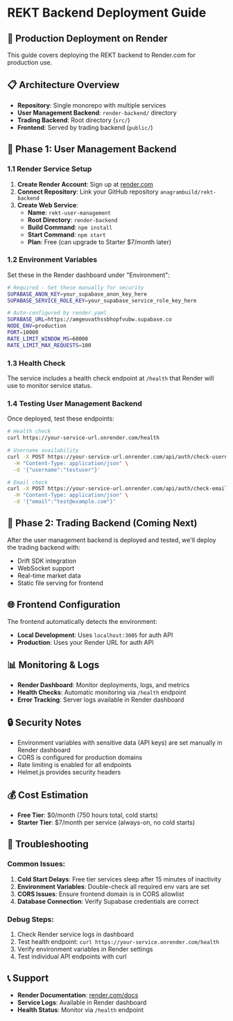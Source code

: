 # REKT Backend Deployment Guide

## 🚀 Production Deployment on Render

This guide covers deploying the REKT backend to Render.com for production use.

## 📋 Architecture Overview

- **Repository**: Single monorepo with multiple services
- **User Management Backend**: `render-backend/` directory
- **Trading Backend**: Root directory (`src/`)
- **Frontend**: Served by trading backend (`public/`)

## 🔧 Phase 1: User Management Backend

### 1.1 Render Service Setup

1. **Create Render Account**: Sign up at [render.com](https://render.com)
2. **Connect Repository**: Link your GitHub repository `anagrambuild/rekt-backend`
3. **Create Web Service**:
   - **Name**: `rekt-user-management`
   - **Root Directory**: `render-backend`
   - **Build Command**: `npm install`
   - **Start Command**: `npm start`
   - **Plan**: Free (can upgrade to Starter $7/month later)

### 1.2 Environment Variables

Set these in the Render dashboard under "Environment":

```bash
# Required - Set these manually for security
SUPABASE_ANON_KEY=your_supabase_anon_key_here
SUPABASE_SERVICE_ROLE_KEY=your_supabase_service_role_key_here

# Auto-configured by render.yaml
SUPABASE_URL=https://amgeuvathssbhopfvubw.supabase.co
NODE_ENV=production
PORT=10000
RATE_LIMIT_WINDOW_MS=60000
RATE_LIMIT_MAX_REQUESTS=100
```

### 1.3 Health Check

The service includes a health check endpoint at `/health` that Render will use to monitor service status.

### 1.4 Testing User Management Backend

Once deployed, test these endpoints:

```bash
# Health check
curl https://your-service-url.onrender.com/health

# Username availability
curl -X POST https://your-service-url.onrender.com/api/auth/check-username \
  -H "Content-Type: application/json" \
  -d '{"username":"testuser"}'

# Email check
curl -X POST https://your-service-url.onrender.com/api/auth/check-email \
  -H "Content-Type: application/json" \
  -d '{"email":"test@example.com"}'
```

## 🔧 Phase 2: Trading Backend (Coming Next)

After the user management backend is deployed and tested, we'll deploy the trading backend with:

- Drift SDK integration
- WebSocket support
- Real-time market data
- Static file serving for frontend

## 🌐 Frontend Configuration

The frontend automatically detects the environment:

- **Local Development**: Uses `localhost:3005` for auth API
- **Production**: Uses your Render URL for auth API

## 📊 Monitoring & Logs

- **Render Dashboard**: Monitor deployments, logs, and metrics
- **Health Checks**: Automatic monitoring via `/health` endpoint
- **Error Tracking**: Server logs available in Render dashboard

## 🔒 Security Notes

- Environment variables with sensitive data (API keys) are set manually in Render dashboard
- CORS is configured for production domains
- Rate limiting is enabled for all endpoints
- Helmet.js provides security headers

## 💰 Cost Estimation

- **Free Tier**: $0/month (750 hours total, cold starts)
- **Starter Tier**: $7/month per service (always-on, no cold starts)

## 🚨 Troubleshooting

### Common Issues:

1. **Cold Start Delays**: Free tier services sleep after 15 minutes of inactivity
2. **Environment Variables**: Double-check all required env vars are set
3. **CORS Issues**: Ensure frontend domain is in CORS allowlist
4. **Database Connection**: Verify Supabase credentials are correct

### Debug Steps:

1. Check Render service logs in dashboard
2. Test health endpoint: `curl https://your-service.onrender.com/health`
3. Verify environment variables in Render settings
4. Test individual API endpoints with curl

## 📞 Support

- **Render Documentation**: [render.com/docs](https://render.com/docs)
- **Service Logs**: Available in Render dashboard
- **Health Status**: Monitor via `/health` endpoint
